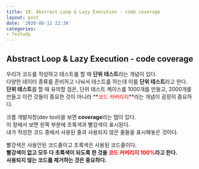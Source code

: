 ```yaml
---
title: 19. Abstract Loop & Lazy Execution - code coverage
layout: post
date: '2020-08-11 22:38'
categories:
- festudy
---
```


## Abstract Loop & Lazy Execution - code coverage

우리가 코드를 작성하고 테스트를 할 때 **단위 테스트**라는 개념이 있다.  
다양한 데이터 종류를 준비하고 나눠서 테스트를 하는데 이를 **단위 테스트**라고 한다.  
**단위 테스트**를 할 때 유의할 점은, 단위 테스트 케이스를 1000개를 만들고, 2000개를 만들고 이런 것들이 중요한 것이 아니라 
**<span style="color:red">코드 커버리지</span>**라는 개념이 굉장히 중요하다.

크롬 개발자창(dev tool)을 보면 **coverage**라는 탭이 있다.  
이 창에서 보면 왼쪽 부분에 초록색과 빨강색이 표시된다.  
내가 작성한 코드 중에서 사용된 줄과 사용되지 않은 줄들을 표시해놓은 것이다.  

빨강색은 사용안된 코드줄이고 초록색은 사용된 코드줄이다.  
**빨강색이 없고 모두 다 초록색이 되도록 한 것을 <span style="color:red">코드 커버리지 100%</span>라고 한다.**  
**사용되지 않는 코드를 제거하는 것은 중요하다.**